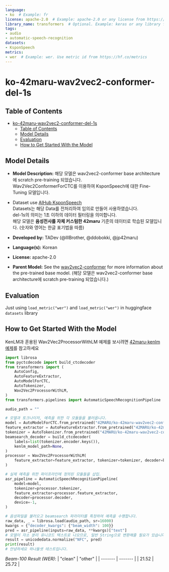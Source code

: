 ```yaml
---
language:
- ko  # Example: fr
license: apache-2.0  # Example: apache-2.0 or any license from https://hf.co/docs/hub/repositories-licenses
library_name: transformers  # Optional. Example: keras or any library from https://github.com/huggingface/hub-docs/blob/main/js/src/lib/interfaces/Libraries.ts
tags:
- audio
- automatic-speech-recognition
datasets:
- KsponSpeech
metrics:
- wer  # Example: wer. Use metric id from https://hf.co/metrics
---
```


# ko-42maru-wav2vec2-conformer-del-1s

## Table of Contents
- [ko-42maru-wav2vec2-conformer-del-1s](#ko-42maru-wav2vec2-conformer-del-1s)
  - [Table of Contents](#table-of-contents)
  - [Model Details](#model-details)
  - [Evaluation](#evaluation)
  - [How to Get Started With the Model](#how-to-get-started-with-the-model)

## Model Details
- **Model Description:**
해당 모델은 wav2vec2-conformer base architecture에 scratch pre-training 되었습니다. <br />
Wav2Vec2ConformerForCTC를 이용하여 KsponSpeech에 대한 Fine-Tuning 모델입니다. <br />

- Dataset use [AIHub KsponSpeech](https://www.aihub.or.kr/aihubdata/data/view.do?currMenu=115&topMenu=100&aihubDataSe=realm&dataSetSn=123) <br />
Datasets는 해당 Data를 전처리하여 임의로 만들어 사용하였습니다. <br />
del-1s의 의미는 1초 이하의 데이터 필터링을 의미합니다. <br />
해당 모델은 **음성전사를 자체 커스텀한 42maru** 기준의 데이터로 학습된 모델입니다. (숫자와 영어는 한글 표기법을 따름) <br />

- **Developed by:**  TADev (@lIlBrother, @ddobokki, @jp42maru)
- **Language(s):** Korean
- **License:** apache-2.0
- **Parent Model:** See the [wav2vec2-conformer](https://huggingface.co/docs/transformers/model_doc/wav2vec2-conformer) for more information about the pre-trained base model. (해당 모델은 wav2vec2-conformer base architecture에 scratch pre-training 되었습니다.)

## Evaluation
Just using `load_metric("wer")` and `load_metric("wer")` in huggingface `datasets` library <br />

## How to Get Started With the Model
KenLM과 혼용된 Wav2Vec2ProcessorWithLM 예제를 보시려면 [42maru-kenlm 예제](https://huggingface.co/42MARU/ko-ctc-kenlm-42maru-only-wiki)를 참고하세요
```python
import librosa
from pyctcdecode import build_ctcdecoder
from transformers import (
    AutoConfig,
    AutoFeatureExtractor,
    AutoModelForCTC,
    AutoTokenizer,
    Wav2Vec2ProcessorWithLM,
)
from transformers.pipelines import AutomaticSpeechRecognitionPipeline

audio_path = ""

# 모델과 토크나이저, 예측을 위한 각 모듈들을 불러옵니다.
model = AutoModelForCTC.from_pretrained("42MARU/ko-42maru-wav2vec2-conformer-del-1s")
feature_extractor = AutoFeatureExtractor.from_pretrained("42MARU/ko-42maru-wav2vec2-conformer-del-1s")
tokenizer = AutoTokenizer.from_pretrained("42MARU/ko-42maru-wav2vec2-conformer-del-1s")
beamsearch_decoder = build_ctcdecoder(
    labels=list(tokenizer.encoder.keys()),
    kenlm_model_path=None,
)
processor = Wav2Vec2ProcessorWithLM(
    feature_extractor=feature_extractor, tokenizer=tokenizer, decoder=beamsearch_decoder
)

# 실제 예측을 위한 파이프라인에 정의된 모듈들을 삽입.
asr_pipeline = AutomaticSpeechRecognitionPipeline(
    model=model,
    tokenizer=processor.tokenizer,
    feature_extractor=processor.feature_extractor,
    decoder=processor.decoder,
    device=-1,
)

# 음성파일을 불러오고 beamsearch 파라미터를 특정하여 예측을 수행합니다.
raw_data, _ = librosa.load(audio_path, sr=16000)
kwargs = {"decoder_kwargs": {"beam_width": 100}}
pred = asr_pipeline(inputs=raw_data, **kwargs)["text"]
# 모델이 자소 분리 유니코드 텍스트로 나오므로, 일반 String으로 변환해줄 필요가 있습니다.
result = unicodedata.normalize("NFC", pred)
print(result)
# 안녕하세요 하나둘셋 테스트입니다.
```
*Beam-100 Result (WER)*:
| "clean" | "other" |
| ------- | ------- |
| 21.52   | 25.72   |